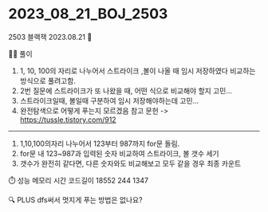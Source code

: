 # 2023_08_21_BOJ_2503

2503 블랙잭 2023.08.21 📆

👩‍🏫 풀이

1. 1, 10, 100의 자리로 나누어서 스트라이크 ,볼이 나올 때 임시 저장하였다 비교하는 방식으로 풀려고함.
2. 2번 질문에 스트라이크가 또 나왔을 때, 어떤 식으로 비교해야 할지 고민...
3. 스트라이크일때, 볼일때 구분하여 임시 저장해야하는데 고민...
4. 완전탐색으로 어떻게 푸는지 모르겠음
   참고 문헌 -> https://tussle.tistory.com/912

---

1. 1,10,100의자리 나누어서 123부터 987까지 for문 돌림.
2. for문 내 123~987과 입력된 숫자 비교하여 스트라이크, 볼 갯수 세기
3. 갯수가 완전히 같다면, 다른 숫자와도 비교해보고 모두 같을 경우 최종 카운트

⏱️ 성능
메모리 시간 코드길이
18552 244 1347

🔍 PLUS
dfs써서 멋지게 푸는 방법은 없나요?
